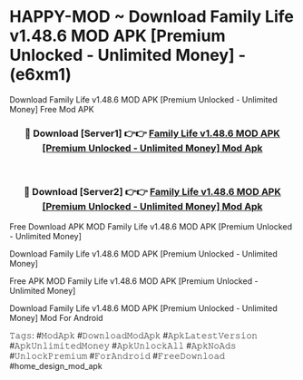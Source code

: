 # HAPPY-MOD ~ Download Family Life v1.48.6 MOD APK [Premium Unlocked - Unlimited Money] - (e6xm1)
Download Family Life v1.48.6 MOD APK [Premium Unlocked - Unlimited Money] Free Mod APK

<div align="center">
<h3>🔴 Download [Server1] 👉👉 <a href="https://apk-comot.site?title=Family_Life_v1.48.6_MOD_APK_[Premium_Unlocked_-_Unlimited_Money]">Family Life v1.48.6 MOD APK [Premium Unlocked - Unlimited Money] Mod Apk</a></h3><br>

<h3>🔴 Download [Server2] 👉👉 <a href="https://apk-comot.site?title=Family_Life_v1.48.6_MOD_APK_[Premium_Unlocked_-_Unlimited_Money]">Family Life v1.48.6 MOD APK [Premium Unlocked - Unlimited Money] Mod Apk</a></h3>
</div>


Free Download APK MOD Family Life v1.48.6 MOD APK [Premium Unlocked - Unlimited Money]

Download Family Life v1.48.6 MOD APK [Premium Unlocked - Unlimited Money] 

Free APK MOD Family Life v1.48.6 MOD APK [Premium Unlocked - Unlimited Money] 

Download Family Life v1.48.6 MOD APK [Premium Unlocked - Unlimited Money] Mod For Android

𝚃𝚊𝚐𝚜: #𝙼𝚘𝚍𝙰𝚙𝚔 #𝙳𝚘𝚠𝚗𝚕𝚘𝚊𝚍𝙼𝚘𝚍𝙰𝚙𝚔 #𝙰𝚙𝚔𝙻𝚊𝚝𝚎𝚜𝚝𝚅𝚎𝚛𝚜𝚒𝚘𝚗 #𝙰𝚙𝚔𝚄𝚗𝚕𝚒𝚖𝚒𝚝𝚎𝚍𝙼𝚘𝚗𝚎𝚢 #𝙰𝚙𝚔𝚄𝚗𝚕𝚘𝚌𝚔𝙰𝚕𝚕 #𝙰𝚙𝚔𝙽𝚘𝙰𝚍𝚜 #𝚄𝚗𝚕𝚘𝚌𝚔𝙿𝚛𝚎𝚖𝚒𝚞𝚖 #𝙵𝚘𝚛𝙰𝚗𝚍𝚛𝚘𝚒𝚍 #𝙵𝚛𝚎𝚎𝙳𝚘𝚠𝚗𝚕𝚘𝚊𝚍 #home_design_mod_apk